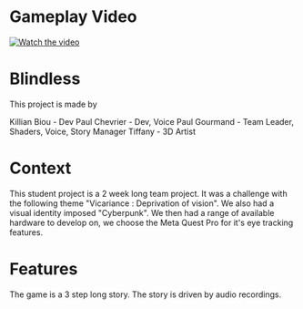 # Gameplay Video
[![Watch the video](https://github.com/KillianBiou/Blindless/assets/62405524/3af6c83f-67a7-430e-aea4-67cb9b210fb2)](https://www.youtube.com/watch?v=ekPMJYbDVvU)

# Blindless
 
This project is made by 

Killian Biou - Dev
Paul Chevrier - Dev, Voice
Paul Gourmand - Team Leader, Shaders, Voice, Story Manager
Tiffany - 3D Artist

# Context

This student project is a 2 week long team project.
It was a challenge with the following theme "Vicariance : Deprivation of vision".
We also had a visual identity imposed "Cyberpunk".
We then had a range of available hardware to develop on, we choose the Meta Quest Pro for it's eye tracking features.

# Features 
The game is a 3 step long story.
The story is driven by audio recordings.

